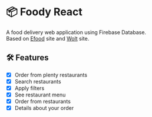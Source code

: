 # :package: Foody React

A food delivery web application using Firebase Database. <br />
Based on [Efood](https://www.e-food.gr/) site and [Wolt](https://wolt.com/el/discovery) site.

##  :hammer_and_wrench: Features
- [x] Order from plenty restaurants <br />
- [x] Search restaurants <br />
- [x] Apply filters <br />
- [x] See restaurant menu <br />
- [x] Order from restaurants
- [x] Details about your order
